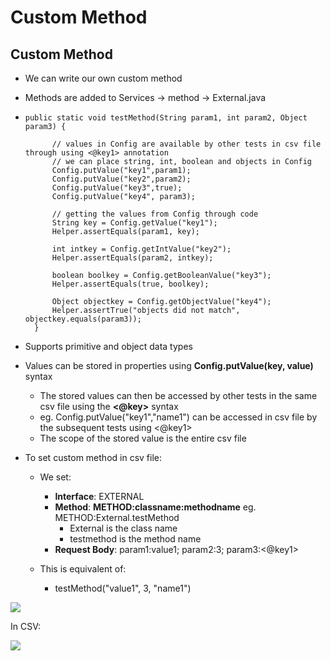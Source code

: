 # Custom Method

## Custom Method

* We can write our own custom method
* Methods are added to Services -&gt; method -&gt; External.java 
* ```text
  public static void testMethod(String param1, int param2, Object param3) {
		
  		// values in Config are available by other tests in csv file through using <@key1> annotation
  		// we can place string, int, boolean and objects in Config
  		Config.putValue("key1",param1);	
  		Config.putValue("key2",param2);	
  		Config.putValue("key3",true);
  		Config.putValue("key4", param3);

  		// getting the values from Config through code
  		String key = Config.getValue("key1");
  		Helper.assertEquals(param1, key);
		
  		int intkey = Config.getIntValue("key2");
  		Helper.assertEquals(param2, intkey);
		
  		boolean boolkey = Config.getBooleanValue("key3");
  		Helper.assertEquals(true, boolkey);
		
  		Object objectkey = Config.getObjectValue("key4");
  		Helper.assertTrue("objects did not match", objectkey.equals(param3));
  	}
  ```
* Supports primitive and object data types
* Values can be stored in properties using **Config.putValue\(key, value\)** syntax
  * The stored values can then be accessed by other tests in the same csv file using the **&lt;@key&gt;** syntax
  * eg. Config.putValue\("key1","name1"\) can be accessed in csv file by the subsequent tests using &lt;@key1&gt;
  * The scope of the stored value is the entire csv file
* To set custom method in csv file:

  * We set:

    * **Interface**: EXTERNAL
    * **Method**: **METHOD:classname:methodname** eg. METHOD:External.testMethod
      * External is the class name
      * testmethod is the method name
    * **Request Body**: param1:value1; param2:3; param3:&lt;@key1&gt;

  * This is equivalent of:
    * testMethod\("value1", 3, "name1"\)

![](../../../.gitbook/assets/image%20%2814%29.png)

In CSV:

![](../../../.gitbook/assets/image%20%282%29.png)







